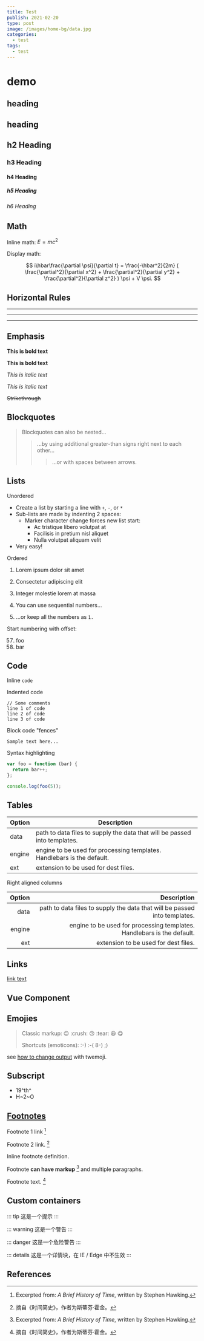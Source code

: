 ```yaml
---
title: Test
publish: 2021-02-20
type: post
image: /images/home-bg/data.jpg
categories:
  - test
tags:
  - test
---
```



# demo

## heading

## heading

## h2 Heading
### h3 Heading
#### h4 Heading
##### h5 Heading
###### h6 Heading

## Math
Inline math: $E = mc^2$

Display math:

$$ i\hbar\frac{\partial \psi}{\partial t} = \frac{-\hbar^2}{2m} ( \frac{\partial^2}{\partial x^2} + \frac{\partial^2}{\partial y^2} + \frac{\partial^2}{\partial z^2} ) \psi + V \psi. $$

## Horizontal Rules

___

---

***


## Emphasis

**This is bold text**

__This is bold text__

*This is italic text*

_This is italic text_

~~Strikethrough~~


## Blockquotes


> Blockquotes can also be nested...
>> ...by using additional greater-than signs right next to each other...
> > > ...or with spaces between arrows.


## Lists

Unordered

+ Create a list by starting a line with `+`, `-`, or `*`
+ Sub-lists are made by indenting 2 spaces:
  - Marker character change forces new list start:
    * Ac tristique libero volutpat at
    + Facilisis in pretium nisl aliquet
    - Nulla volutpat aliquam velit
+ Very easy!

Ordered

1. Lorem ipsum dolor sit amet
2. Consectetur adipiscing elit
3. Integer molestie lorem at massa


1. You can use sequential numbers...
1. ...or keep all the numbers as `1.`

Start numbering with offset:

57. foo
1. bar


## Code

Inline `code`

Indented code

    // Some comments
    line 1 of code
    line 2 of code
    line 3 of code


Block code "fences"

```
Sample text here...
```

Syntax highlighting

``` js
var foo = function (bar) {
  return bar++;
};

console.log(foo(5));
```

## Tables

| Option | Description |
| ------ | ----------- |
| data   | path to data files to supply the data that will be passed into templates. |
| engine | engine to be used for processing templates. Handlebars is the default. |
| ext    | extension to be used for dest files. |

Right aligned columns

| Option | Description |
| ------:| -----------:|
| data   | path to data files to supply the data that will be passed into templates. |
| engine | engine to be used for processing templates. Handlebars is the default. |
| ext    | extension to be used for dest files. |


## Links

[link text](http://dev.nodeca.com)


## Vue Component

<TestComponent />


## Emojies

> Classic markup: :wink: :crush: :cry: :tear: :laughing: :yum:
>
> Shortcuts (emoticons): :-) :-( 8-) ;)

see [how to change output](https://github.com/markdown-it/markdown-it-emoji#change-output) with twemoji.


## Subscript

- 19^th^
- H~2~O


## [Footnotes](https://github.com/markdown-it/markdown-it-footnote)

Footnote 1 link [^1]

Footnote 2 link. [^2]

Inline footnote definition.

Footnote **can have markup** [^first] and multiple paragraphs.

Footnote text. [^second]


## Custom containers

::: tip
这是一个提示
:::

::: warning
这是一个警告
:::

::: danger
这是一个危险警告
:::

::: details
这是一个详情块，在 IE / Edge 中不生效
:::

## References

[^1]: Excerpted from: *A Brief History of Time*, written by Stephen Hawking.

[^2]: 摘自《时间简史》，作者为斯蒂芬·霍金。

[^first]: Excerpted from: *A Brief History of Time*, written by Stephen Hawking.

[^second]: 摘自《时间简史》，作者为斯蒂芬·霍金。